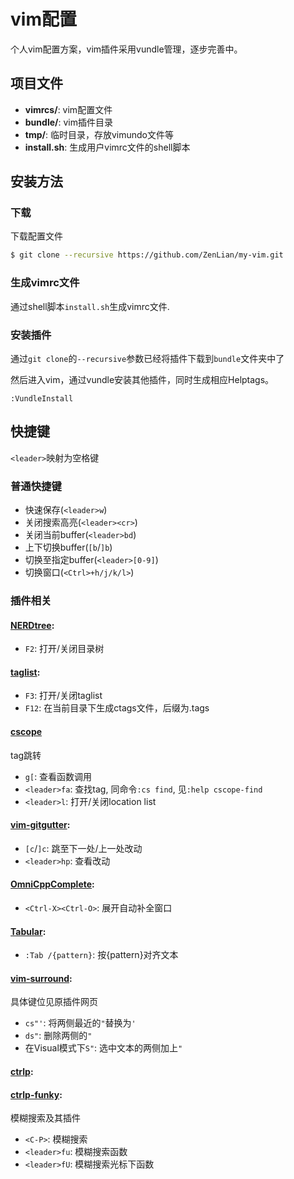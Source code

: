 # vim配置

个人vim配置方案，vim插件采用vundle管理，逐步完善中。

## 项目文件

- **vimrcs/**: vim配置文件
- **bundle/**: vim插件目录
- **tmp/**: 临时目录，存放vimundo文件等
- **install.sh**: 生成用户vimrc文件的shell脚本

## 安装方法

### 下载

下载配置文件

``` bash
$ git clone --recursive https://github.com/ZenLian/my-vim.git
```

### 生成vimrc文件

通过shell脚本`install.sh`生成vimrc文件.

### 安装插件

通过`git clone`的`--recursive`参数已经将插件下载到`bundle`文件夹中了

然后进入vim，通过vundle安装其他插件，同时生成相应Helptags。

```
:VundleInstall
```

## 快捷键

`<leader>`映射为空格键

### 普通快捷键

- 快速保存(`<leader>w`)
- 关闭搜索高亮(`<leader><cr>`)
- 关闭当前buffer(`<leader>bd`)
- 上下切换buffer(`[b`/`]b`)
- 切换至指定buffer(`<leader>[0-9]`)
- 切换窗口(`<Ctrl>+h/j/k/l>`)


### 插件相关

#### [NERDtree](https://github.com/scrooloose/nerdtree):

- `F2`: 打开/关闭目录树

#### [taglist](https://github.com/vim-scripts/taglist.vim):

- `F3`: 打开/关闭taglist
- `F12`: 在当前目录下生成ctags文件，后缀为.tags

#### [cscope](https://github.com/brookhong/cscope.vim.git)

tag跳转
- `g[`: 查看函数调用
- `<leader>fa`: 查找tag, 同命令`:cs find`, 见`:help cscope-find`
- `<leader>l`: 打开/关闭location list

#### [vim-gitgutter](https://github.com/airblade/vim-gitgutter.git):

- `[c`/`]c`: 跳至下一处/上一处改动
- `<leader>hp`: 查看改动

#### [OmniCppComplete](https://github.com/vim-scripts/OmniCppComplete.git):

- `<Ctrl-X><Ctrl-O>`: 展开自动补全窗口

#### [Tabular](https://github.com/godlygeek/tabular):

- `:Tab /{pattern}`: 按{pattern}对齐文本

#### [vim-surround](https://github.com/tpope/vim-surround):

具体键位见原插件网页
- `cs"'`: 将两侧最近的`"`替换为`'`
- `ds"`: 删除两侧的`"`
- 在Visual模式下`S"`: 选中文本的两侧加上`"`

#### [ctrlp](https://github.com/ctrlpvim/ctrlp.vim):
#### [ctrlp-funky](https://github.com/tacahiroy/ctrlp-funky):

模糊搜索及其插件
- `<C-P>`: 模糊搜索
- `<leader>fu`: 模糊搜索函数
- `<leader>fU`: 模糊搜索光标下函数

